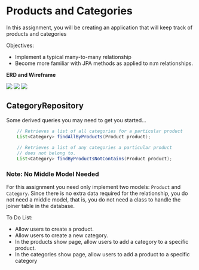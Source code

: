 <h1>Products and Categories</h1>

<p>In this assignment, you will be creating an application that will keep track of products and categories</p>

<p>Objectives:</p>
<ul>
    <li>Implement a typical many-to-many relationship</li>
    <li>Become more familiar with JPA methods as applied to n:m relationships.</li>
</ul>

<p><strong>ERD and Wireframe</strong></p>

<img src="https://github.com/alirabah93/Coding-Dojo/blob/master/java/withSpring/ProductsAndCategories/screenshots/pic1.jpg"/>

<img src="https://github.com/alirabah93/Coding-Dojo/blob/master/java/withSpring/ProductsAndCategories/screenshots/pic2.jpg"/>

<img src="https://github.com/alirabah93/Coding-Dojo/blob/master/java/withSpring/ProductsAndCategories/screenshots/pic3.jpg"/>

<h2>CategoryRepository</h2>

<p>Some derived queries you may need to get you started...</p>

```java
    // Retrieves a list of all categories for a particular product
    List<Category> findAllByProducts(Product product);
    
    // Retrieves a list of any categories a particular product
    // does not belong to.
    List<Category> findByProductsNotContains(Product product);
```

<h3>Note: No Middle Model Needed</h3>

<p>For this assignment you need only implement two models: <code>Product</code> and <code>Category</code>. Since there is no extra data required for the relationship, you do not need a middle model, that is, you do not need a class to handle the joiner table in the database.</p>

<p>To Do List:</p>
<ul>
    <li>Allow users to create a product.</li>
    <li>Allow users to create a new category.</li>
    <li>In the products show page, allow users to add a category to a specific product.</li>
    <li>In the categories show page, allow users to add a product to a specific category</li>
</ul>


